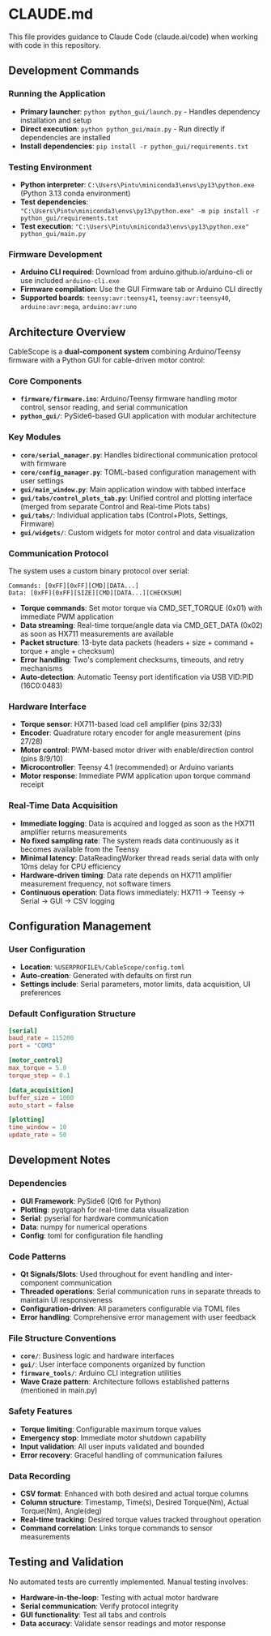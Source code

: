 # CLAUDE.md

This file provides guidance to Claude Code (claude.ai/code) when working with code in this repository.

## Development Commands

### Running the Application
- **Primary launcher**: `python python_gui/launch.py` - Handles dependency installation and setup
- **Direct execution**: `python python_gui/main.py` - Run directly if dependencies are installed
- **Install dependencies**: `pip install -r python_gui/requirements.txt`

### Testing Environment
- **Python interpreter**: `C:\Users\Pintu\miniconda3\envs\py13\python.exe` (Python 3.13 conda environment)
- **Test dependencies**: `"C:\Users\Pintu\miniconda3\envs\py13\python.exe" -m pip install -r python_gui/requirements.txt`
- **Test execution**: `"C:\Users\Pintu\miniconda3\envs\py13\python.exe" python_gui/main.py`

### Firmware Development
- **Arduino CLI required**: Download from arduino.github.io/arduino-cli or use included `arduino-cli.exe`
- **Firmware compilation**: Use the GUI Firmware tab or Arduino CLI directly
- **Supported boards**: `teensy:avr:teensy41`, `teensy:avr:teensy40`, `arduino:avr:mega`, `arduino:avr:uno`

## Architecture Overview

CableScope is a **dual-component system** combining Arduino/Teensy firmware with a Python GUI for cable-driven motor control:

### Core Components
- **`firmware/firmware.ino`**: Arduino/Teensy firmware handling motor control, sensor reading, and serial communication
- **`python_gui/`**: PySide6-based GUI application with modular architecture

### Key Modules
- **`core/serial_manager.py`**: Handles bidirectional communication protocol with firmware
- **`core/config_manager.py`**: TOML-based configuration management with user settings
- **`gui/main_window.py`**: Main application window with tabbed interface
- **`gui/tabs/control_plots_tab.py`**: Unified control and plotting interface (merged from separate Control and Real-time Plots tabs)
- **`gui/tabs/`**: Individual application tabs (Control+Plots, Settings, Firmware)
- **`gui/widgets/`**: Custom widgets for motor control and data visualization

### Communication Protocol
The system uses a custom binary protocol over serial:
```
Commands: [0xFF][0xFF][CMD][DATA...]
Data: [0xFF][0xFF][SIZE][CMD][DATA...][CHECKSUM]
```
- **Torque commands**: Set motor torque via CMD_SET_TORQUE (0x01) with immediate PWM application
- **Data streaming**: Real-time torque/angle data via CMD_GET_DATA (0x02) as soon as HX711 measurements are available
- **Packet structure**: 13-byte data packets (headers + size + command + torque + angle + checksum)
- **Error handling**: Two's complement checksums, timeouts, and retry mechanisms
- **Auto-detection**: Automatic Teensy port identification via USB VID:PID (16C0:0483)

### Hardware Interface
- **Torque sensor**: HX711-based load cell amplifier (pins 32/33)
- **Encoder**: Quadrature rotary encoder for angle measurement (pins 27/28)
- **Motor control**: PWM-based motor driver with enable/direction control (pins 8/9/10)
- **Microcontroller**: Teensy 4.1 (recommended) or Arduino variants
- **Motor response**: Immediate PWM application upon torque command receipt

### Real-Time Data Acquisition
- **Immediate logging**: Data is acquired and logged as soon as the HX711 amplifier returns measurements
- **No fixed sampling rate**: The system reads data continuously as it becomes available from the Teensy
- **Minimal latency**: DataReadingWorker thread reads serial data with only 10ms delay for CPU efficiency
- **Hardware-driven timing**: Data rate depends on HX711 amplifier measurement frequency, not software timers
- **Continuous operation**: Data flows immediately: HX711 → Teensy → Serial → GUI → CSV logging

## Configuration Management

### User Configuration
- **Location**: `%USERPROFILE%/CableScope/config.toml`
- **Auto-creation**: Generated with defaults on first run
- **Settings include**: Serial parameters, motor limits, data acquisition, UI preferences

### Default Configuration Structure
```toml
[serial]
baud_rate = 115200
port = "COM3"

[motor_control]
max_torque = 5.0
torque_step = 0.1

[data_acquisition]
buffer_size = 1000
auto_start = false

[plotting]
time_window = 10
update_rate = 50
```

## Development Notes

### Dependencies
- **GUI Framework**: PySide6 (Qt6 for Python)
- **Plotting**: pyqtgraph for real-time data visualization
- **Serial**: pyserial for hardware communication
- **Data**: numpy for numerical operations
- **Config**: toml for configuration file handling

### Code Patterns
- **Qt Signals/Slots**: Used throughout for event handling and inter-component communication
- **Threaded operations**: Serial communication runs in separate threads to maintain UI responsiveness
- **Configuration-driven**: All parameters configurable via TOML files
- **Error handling**: Comprehensive error management with user feedback

### File Structure Conventions
- **`core/`**: Business logic and hardware interfaces
- **`gui/`**: User interface components organized by function
- **`firmware_tools/`**: Arduino CLI integration utilities
- **Wave Craze pattern**: Architecture follows established patterns (mentioned in main.py)

### Safety Features
- **Torque limiting**: Configurable maximum torque values
- **Emergency stop**: Immediate motor shutdown capability
- **Input validation**: All user inputs validated and bounded
- **Error recovery**: Graceful handling of communication failures

### Data Recording
- **CSV format**: Enhanced with both desired and actual torque columns
- **Column structure**: Timestamp, Time(s), Desired Torque(Nm), Actual Torque(Nm), Angle(deg)
- **Real-time tracking**: Desired torque values tracked throughout operation
- **Command correlation**: Links torque commands to sensor measurements

## Testing and Validation

No automated tests are currently implemented. Manual testing involves:
- **Hardware-in-the-loop**: Testing with actual motor hardware
- **Serial communication**: Verify protocol integrity
- **GUI functionality**: Test all tabs and controls
- **Data accuracy**: Validate sensor readings and motor response